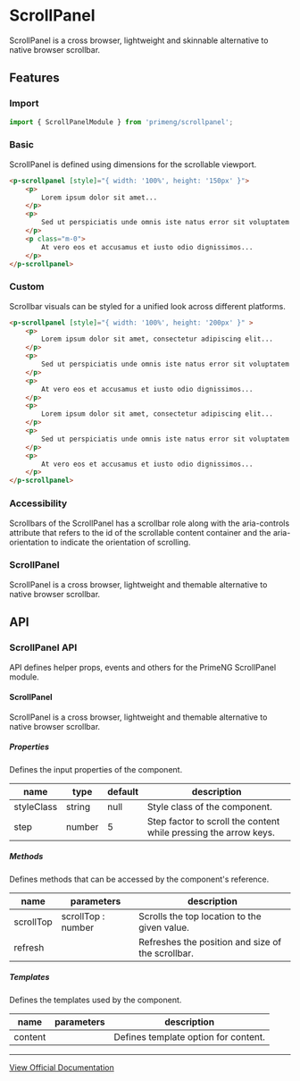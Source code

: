 # ScrollPanel

ScrollPanel is a cross browser, lightweight and skinnable alternative to native browser scrollbar.

## Features

### Import

```typescript
import { ScrollPanelModule } from 'primeng/scrollpanel';
```

### Basic

ScrollPanel is defined using dimensions for the scrollable viewport.

```html
<p-scrollpanel [style]="{ width: '100%', height: '150px' }">
    <p>
        Lorem ipsum dolor sit amet...
    </p>
    <p>
        Sed ut perspiciatis unde omnis iste natus error sit voluptatem accusantium...
    </p>
    <p class="m-0">
        At vero eos et accusamus et iusto odio dignissimos...
    </p>
</p-scrollpanel>
```

### Custom

Scrollbar visuals can be styled for a unified look across different platforms.

```html
<p-scrollpanel [style]="{ width: '100%', height: '200px' }" >
    <p>
        Lorem ipsum dolor sit amet, consectetur adipiscing elit...
    </p>
    <p>
        Sed ut perspiciatis unde omnis iste natus error sit voluptatem accusantium...
    </p>
    <p>
        At vero eos et accusamus et iusto odio dignissimos...
    </p>
    <p>
        Lorem ipsum dolor sit amet, consectetur adipiscing elit...
    </p>
    <p>
        Sed ut perspiciatis unde omnis iste natus error sit voluptatem accusantium...
    </p>
    <p>
        At vero eos et accusamus et iusto odio dignissimos...
    </p>
</p-scrollpanel>
```

### Accessibility

Scrollbars of the ScrollPanel has a scrollbar role along with the aria-controls attribute that refers to the id of the scrollable content container and the aria-orientation to indicate the orientation of scrolling.

### ScrollPanel

ScrollPanel is a cross browser, lightweight and themable alternative to native browser scrollbar.

## API

### ScrollPanel API

API defines helper props, events and others for the PrimeNG ScrollPanel module.

#### ScrollPanel

ScrollPanel is a cross browser, lightweight and themable alternative to native browser scrollbar.

##### Properties

Defines the input properties of the component.

| name | type | default | description |
| --- | --- | --- | --- |
| styleClass | string | null | Style class of the component. |
| step | number | 5 | Step factor to scroll the content while pressing the arrow keys. |

##### Methods

Defines methods that can be accessed by the component's reference.

| name | parameters | description |
| --- | --- | --- |
| scrollTop | scrollTop :  number | Scrolls the top location to the given value. |
| refresh |  | Refreshes the position and size of the scrollbar. |

##### Templates

Defines the templates used by the component.

| name | parameters | description |
| --- | --- | --- |
| content |  | Defines template option for content. |

---

[View Official Documentation](https://primeng.org/scrollpanel)

